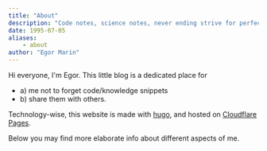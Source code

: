 ```yaml
---
title: "About"
description: "Code notes, science notes, never ending strive for perfection"
date: 1995-07-05
aliases:
    - about
author: "Egor Marin"
---
```


Hi everyone, I'm Egor. This little blog is a dedicated place for 

 - a) me not to forget code/knowledge snippets  
 - b) share them with others.


Technology-wise, this website is made with [hugo](https://github.com/gohugoio), and hosted on [Cloudflare Pages](https://pages.cloudflare.com/).

Below you may find more elaborate info about different aspects of me.

<!-- [long link name]({{< ref "/about/cv" >}}) -->
